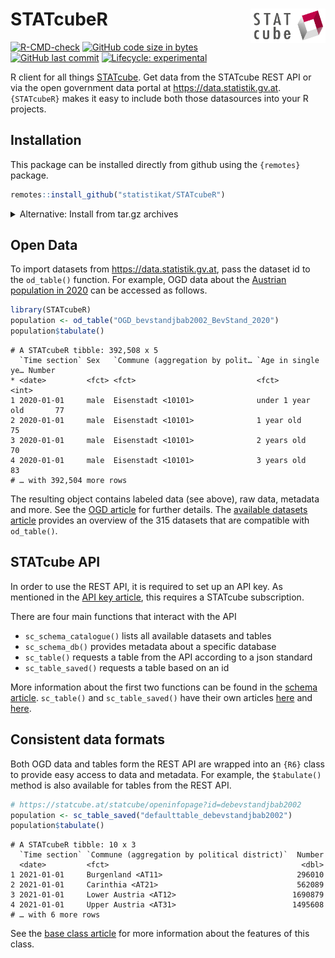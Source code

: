 
# STATcubeR <img src="man/figures/logo_readme.png" align="right" alt="" width="120" />

<!-- badges: start -->
[![R-CMD-check](https://github.com/statistikat/STATcubeR/actions/workflows/R-CMD-check.yaml/badge.svg)](https://github.com/statistikat/STATcubeR/actions/workflows/R-CMD-check.yaml)
[![GitHub code size in
bytes](https://img.shields.io/github/languages/code-size/statistikat/STATcubeR?logo=github)](https://github.com/statistikat/STATcubeR)
[![GitHub last
commit](https://img.shields.io/github/last-commit/statistikat/STATcubeR.svg?logo=github)](https://github.com/statistikat/STATcubeR/commits/master)
[![Lifecycle:
experimental](https://img.shields.io/badge/lifecycle-experimental-orange.svg)](https://www.tidyverse.org/lifecycle/#experimental)
<!-- badges: end -->

R client for all things [STATcube](https://statcube.at).
Get data from the STATcube REST API or via the open government data portal at
https://data.statistik.gv.at. `{STATcubeR}` makes it easy to include both those
datasources into your R projects.

## Installation

This package can be installed directly from github using the `{remotes}` package.

```r
remotes::install_github("statistikat/STATcubeR")
```

<details>
<summary>Alternative: Install from tar.gz archives</summary>

If you are not able to use `install_github()` to install `STATcubeR`,
you can also download the package as a tar archive from https://github.com/statistikat/STATcubeR/tags.
The package can then be installed by providing a path to the downloaded archive file.

```r
install.packages('STATcubeR-0.6.0.tar.gz', repos = NULL)
```
</details>

## Open Data

To import datasets from https://data.statistik.gv.at, pass the dataset
id to the `od_table()` function. For example, OGD data about the [Austrian population in 2020](https://data.statistik.gv.at/web/meta.jsp?dataset=OGD_bevstandjbab2002_BevStand_2020)
can be accessed as follows.

```r
library(STATcubeR)
population <- od_table("OGD_bevstandjbab2002_BevStand_2020")
population$tabulate()
```

```
# A STATcubeR tibble: 392,508 x 5
  `Time section` Sex   `Commune (aggregation by polit… `Age in single ye… Number
* <date>         <fct> <fct>                           <fct>               <int>
1 2020-01-01     male  Eisenstadt <10101>              under 1 year old       77
2 2020-01-01     male  Eisenstadt <10101>              1 year old             75
3 2020-01-01     male  Eisenstadt <10101>              2 years old            70
4 2020-01-01     male  Eisenstadt <10101>              3 years old            83
# … with 392,504 more rows
```

The resulting object contains labeled data (see above), raw data, metadata and more.
See the [OGD article](https://statistikat.github.io/STATcubeR/articles/od_table.html) for further details.
The [available datasets article](https://statistikat.github.io/STATcubeR/articles/od_list.html) provides
an overview of the 315 datasets that are compatible with `od_table()`.

## STATcube API

In order to use the REST API, it is required to set up an API key. As mentioned in the
[API key article](https://statistikat.github.io/STATcubeR/articles/sc_key.html),
this requires a STATcube subscription.

There are four main functions that interact with the API

  - `sc_schema_catalogue()` lists all available datasets and tables
  - `sc_schema_db()` provides metadata about a specific database
  - `sc_table()` requests a table from the API according to a json
    standard
  - `sc_table_saved()` requests a table based on an id

More information about the first two functions can be found in the
[schema
article](https://statistikat.github.io/STATcubeR/articles/sc_schema.html).
`sc_table()` and `sc_table_saved()` have their own articles
[here](https://statistikat.github.io/STATcubeR/articles/sc_table.html)
and
[here](https://statistikat.github.io/STATcubeR/articles/sc_table_saved.html).

## Consistent data formats

Both OGD data and tables form the REST API are wrapped into an `{R6}`
class to provide easy access to data and metadata. For example, the
`$tabulate()` method is also available for tables from the REST API.

```r
# https://statcube.at/statcube/openinfopage?id=debevstandjbab2002
population <- sc_table_saved("defaulttable_debevstandjbab2002")
population$tabulate()
```

```
# A STATcubeR tibble: 10 x 3
  `Time section` `Commune (aggregation by political district)`  Number
  <date>         <fct>                                           <dbl>
1 2021-01-01     Burgenland <AT11>                              296010
2 2021-01-01     Carinthia <AT21>                               562089
3 2021-01-01     Lower Austria <AT12>                          1690879
4 2021-01-01     Upper Austria <AT31>                          1495608
# … with 6 more rows
```

See the [base class article](https://statistikat.github.io/STATcubeR/articles/sc_data.html)
for more information about the features of this class.

